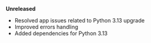 **Unreleased**
* Resolved app issues related to Python 3.13 upgrade
* Improved errors handling
* Added dependencies for Python 3.13